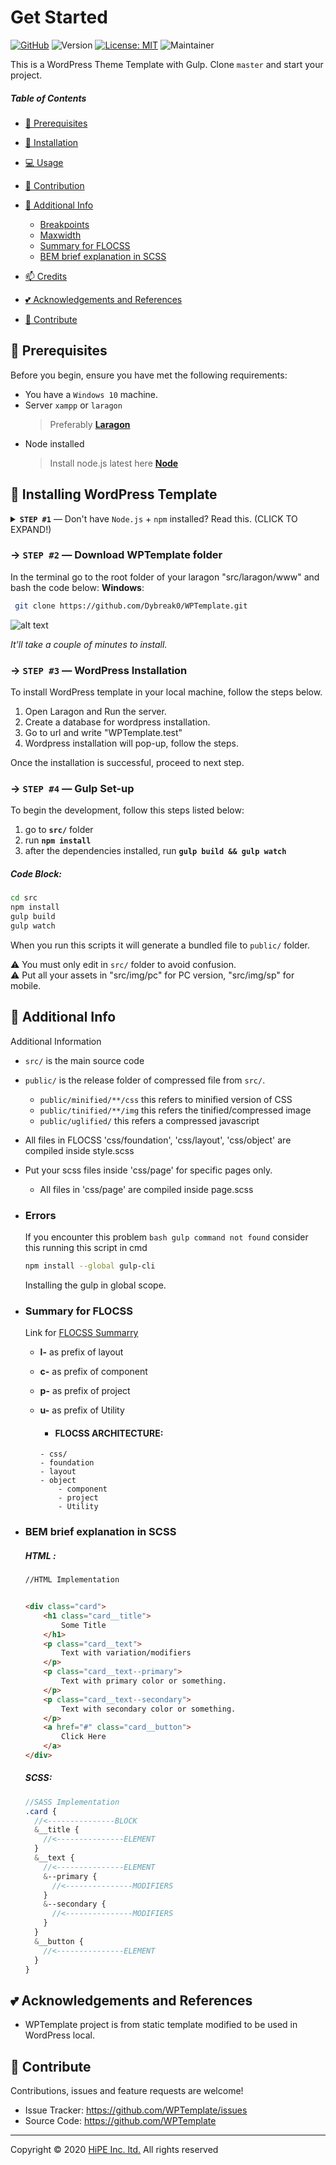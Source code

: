 # Get Started

[![GitHub](https://img.shields.io/wordpress/v/akismet.svg?colorA=D14543&colorB=21759B&maxAge=2592000&style=flat&label=WordPress)](https://github.com/ahmadawais/WPGulp/)
![Version](https://img.shields.io/badge/version-v1.0.0-blue.svg) [![License: MIT](https://img.shields.io/badge/License-MIT-yellow.svg)](#) ![Maintainer](https://img.shields.io/badge/Maintainer-Jeremy%20James%20Sangutan-green.svg)

This is a WordPress Theme Template with Gulp. Clone `master` and start your project.

##### Table of Contents

- [:pushpin: Prerequisites](#Prerequisites)
- [:rocket: Installation](#Installation)
- [:computer: Usage](#Usage)
- [:memo: Contribution](#Contribution)
- [:paperclip: Additional Info](#Additional)

  - [Breakpoints](#Breakpoints)
  - [Maxwidth](#Maxwidth)
  - [Summary for FLOCSS](#FLOCSS)
  - [BEM brief explanation in SCSS](#BEM)

- [:mailbox: Credits](#Credits)
- [:two_hearts: Acknowledgements and References](#Acknowledgements)
- [:handshake: Contribute](#Contribute)

## <a name='Prerequisites'></a> :pushpin: Prerequisites

Before you begin, ensure you have met the following requirements:

- You have a `Windows 10` machine.
- Server `xampp` or `laragon`
  > Preferably [**Laragon**](https://laragon.org/download)
- Node installed 
  > Install node.js latest here [**Node**](https://nodejs.org/en/)
## <a name='Installing'></a> :rocket: Installing WordPress Template

<details>
 <summary><strong><code>STEP #1</code></strong> — Don't have <code>Node.js</code> + <code>npm</code> installed? Read this. (CLICK TO EXPAND!)</summary>

In case you are an absolute beginner to the world of `Node.js`, JavaScript, and `npm` packages — all you need to do is go to the Node's site [download + install](https://nodejs.org/en/download/) Node on your system. This will install both `Node.js` and `npm`, i.e., node package manager — the command line interface of Node.js.

You can verify the install by opening your terminal app and typing...

```sh
node -v
# Results into v9.11.2 — make sure you have Node >= 8 installed.

npm -v
# Results into 6.2.0 — make sure you have npm >= 5.3 installed.
```

</details>

### → `STEP #2` — Download WPTemplate folder

In the terminal go to the root folder of your laragon  "src/laragon/www" and bash the code below:
**Windows**:
```sh
 git clone https://github.com/Dybreak0/WPTemplate.git
```
![alt text](https://github.com/[username]/[reponame]/blob/[branch]/image.jpg?raw=true)

_It'll take a couple of minutes to install._

### → `STEP #3` — WordPress Installation
To install WordPress template in your local machine, follow the steps below.
1. Open Laragon and Run the server.
2. Create a database for wordpress installation.
3. Go to url and write "WPTemplate.test"
4. Wordpress installation will pop-up, follow the steps.

Once the installation is successful, proceed to next step.

### → `STEP #4` — Gulp Set-up

To begin the development, follow this steps listed below:

1. go to **`src/`** folder
2. run **`npm install`**
3. after the dependencies installed, run **`gulp build && gulp watch`**
##### Code Block:

```sh
cd src
npm install
gulp build
gulp watch
```
When you run this scripts it will generate a bundled file to `public/` folder.

:warning: You must only edit in `src/` folder to avoid confusion. <br>
:warning: Put all your assets in "src/img/pc" for PC version, "src/img/sp" for mobile.

## <a name='Additional'></a> :paperclip: Additional Info

Additional Information

- `src/` is the main source code
- `public/` is the release folder of compressed file from `src/`.
  - `public/minified/**/css` this refers to minified version of CSS
  - `public/tinified/**/img` this refers the tinified/compressed image
  - `public/uglified/` this refers a compressed javascript <br>
 
- All files in FLOCSS 'css/foundation', 'css/layout', 'css/object' are compiled inside style.scss
- Put your scss files inside 'css/page' for specific pages only.
  - All files in 'css/page' are compiled inside page.scss
  
 
- ### <a name='Errors'></a>Errors

  If you encounter this problem `bash gulp command not found` consider this running this script in cmd

  ```sh
  npm install --global gulp-cli
  ```

  Installing the gulp in global scope.


- ### <a name='FLOCSS'></a> Summary for FLOCSS

  Link for [FLOCSS Summarry](https://titanwolf.org/Network/Articles/Article?AID=8651e5ed-bb84-446d-82a9-3d811109c133#gsc.tab=0)

  - **l-** as prefix of layout
  - **c-** as prefix of component
  - **p-** as prefix of project
  - **u-** as prefix of Utility

    - #### FLOCSS ARCHITECTURE:

    ```
    - css/
    - foundation
    - layout
    - object
        - component
        - project
        - Utility
    ```

- ### <a name='BEM'></a> BEM brief explanation in SCSS

  ##### HTML :

  ```HTML
  //HTML Implementation


  <div class="card">
      <h1 class="card__title">
          Some Title
      </h1>
      <p class="card__text">
          Text with variation/modifiers
      </p>
      <p class="card__text--primary">
          Text with primary color or something.
      </p>
      <p class="card__text--secondary">
          Text with secondary color or something.
      </p>
      <a href="#" class="card__button">
          Click Here
      </a>
  </div>

  ```

  ##### SCSS:

  ```scss
  //SASS Implementation
  .card {
    //<---------------BLOCK
    &__title {
      //<---------------ELEMENT
    }
    &__text {
      //<---------------ELEMENT
      &--primary {
        //<---------------MODIFIERS
      }
      &--secondary {
        //<---------------MODIFIERS
      }
    }
    &__button {
      //<---------------ELEMENT
    }
  }
  ```
## <a name='Acknowledgements'></a>:two_hearts: Acknowledgements and References

- WPTemplate project is from static template modified to be used in WordPress local.

## <a name='Contribute'></a> :handshake: Contribute

Contributions, issues and feature requests are welcome!

- Issue Tracker: https://github.com/WPTemplate/issues
- Source Code: https://github.com/WPTemplate

---

Copyright © 2020 [HiPE Inc. ltd.](https://bpoc.co.jp/) All rights reserved

